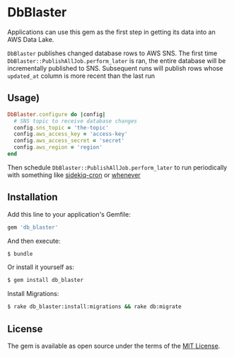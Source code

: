 # DbBlaster

Applications can use this gem as the first step in getting its data into an AWS Data Lake.

`DbBlaster` publishes changed database rows to AWS SNS. The first time `DbBlaster::PublishAllJob.perform_later` is ran,
the entire database will be incrementally published to SNS. Subsequent runs will publish rows whose `updated_at` column
is more recent than the last run

## Usage)

```ruby
DbBlaster.configure do |config|
  # SNS topic to receive database changes
  config.sns_topic = 'the-topic'
  config.aws_access_key = 'access-key'
  config.aws_access_secret = 'secret'
  config.aws_region = 'region'
end
```

Then schedule `DbBlaster::PublishAllJob.perform_later` to run periodically with something
like [sidekiq-cron](https://github.com/ondrejbartas/sidekiq-cron) or [whenever](https://github.com/javan/whenever)

## Installation

Add this line to your application's Gemfile:

```ruby
gem 'db_blaster'
```

And then execute:

```bash
$ bundle
```

Or install it yourself as:

```bash
$ gem install db_blaster
```

Install Migrations:

```bash
$ rake db_blaster:install:migrations && rake db:migrate
```

## License

The gem is available as open source under the terms of the [MIT License](https://opensource.org/licenses/MIT).
